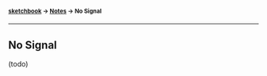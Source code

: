 #### <sup>[sketchbook](../README.md) → [Notes](./README.md) → No Signal</sup>

---

## No Signal

(todo)
